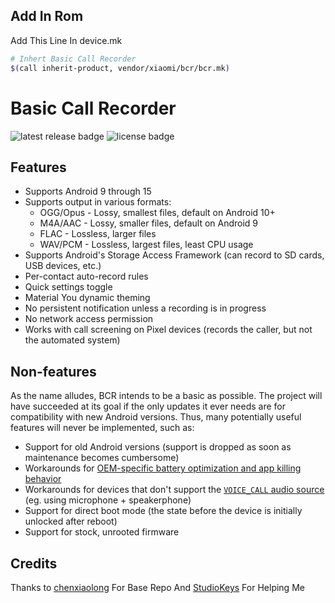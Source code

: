 ## Add In Rom

Add This Line In device.mk
```bash
# Inhert Basic Call Recorder
$(call inherit-product, vendor/xiaomi/bcr/bcr.mk)
```
# Basic Call Recorder

![latest release badge](https://img.shields.io/github/v/release/chenxiaolong/BCR?sort=semver)
![license badge](https://img.shields.io/github/license/chenxiaolong/BCR)

## Features

* Supports Android 9 through 15
* Supports output in various formats:
  * OGG/Opus - Lossy, smallest files, default on Android 10+
  * M4A/AAC - Lossy, smaller files, default on Android 9
  * FLAC - Lossless, larger files
  * WAV/PCM - Lossless, largest files, least CPU usage
* Supports Android's Storage Access Framework (can record to SD cards, USB devices, etc.)
* Per-contact auto-record rules
* Quick settings toggle
* Material You dynamic theming
* No persistent notification unless a recording is in progress
* No network access permission
* Works with call screening on Pixel devices (records the caller, but not the automated system)

## Non-features

As the name alludes, BCR intends to be a basic as possible. The project will have succeeded at its goal if the only updates it ever needs are for compatibility with new Android versions. Thus, many potentially useful features will never be implemented, such as:

* Support for old Android versions (support is dropped as soon as maintenance becomes cumbersome)
* Workarounds for [OEM-specific battery optimization and app killing behavior](https://dontkillmyapp.com/)
* Workarounds for devices that don't support the [`VOICE_CALL` audio source](https://developer.android.com/reference/android/media/MediaRecorder.AudioSource#VOICE_CALL) (eg. using microphone + speakerphone)
* Support for direct boot mode (the state before the device is initially unlocked after reboot)
* Support for stock, unrooted firmware

## Credits

Thanks to [chenxiaolong](https://github.com/chenxiaolong) For Base Repo And [StudioKeys](https://github.com/StudioKeys) For Helping Me
